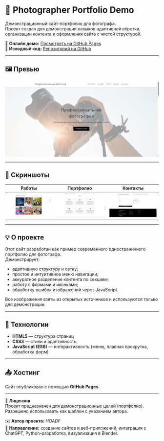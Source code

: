 # 📸 Photographer Portfolio Demo

Демонстрационный сайт-портфолио для фотографа.  
Проект создан для демонстрации навыков адаптивной вёрстки, организации контента и оформления сайта с чистой структурой.

🔗 **Онлайн демо:** [Посмотреть на GitHub Pages](https://hoadf.github.io/photographer-portfolio-demo/)  
💾 **Исходный код:** [Репозиторий на GitHub](https://github.com/hoadf/photographer-portfolio-demo)

---

## 🖼️ Превью

![Превью сайта](preview.jpg)

---

## 📸 Скриншоты

| Работы | Портфолио | Контакты |
|----------|------------|-----------|
| ![Главная](screenshot1.jpg) | ![Портфолио](screenshot2.jpg) | ![Контакты](screenshot3.jpg) |

---

## 💡 О проекте

Этот сайт разработан как пример современного одностраничного портфолио для фотографа.  
Демонстрирует:
- адаптивную структуру и сетку;
- простое и интуитивное меню навигации;
- аккуратное разделение контента по секциям;
- работу с формами и иконками;
- обработку ошибок изображений через JavaScript.

Все изображения взяты из открытых источников и используются только для демонстрации.

---

## 🧩 Технологии

- **HTML5** — структура страниц  
- **CSS3** — стили и адаптивность  
- **JavaScript (ES6)** — интерактивность (меню, плавная прокрутка, обработка форм)

---

## 📤 Хостинг

Сайт опубликован с помощью **GitHub Pages**.

---

📄 **Лицензия**  
Проект предназначен для демонстрационных целей (портфолио).  
Разрешено использовать как шаблон с указанием автора.  

✉️ **Автор проекта:** *HOADF*  
💬 **Направление:** создание сайтов и веб-приложений, интеграция с ChatGPT, Python-разработка, визуализация в Blender.  
